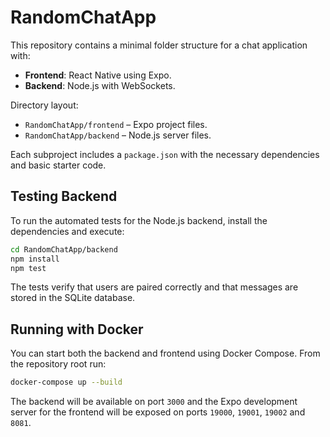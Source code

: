 # RandomChatApp

This repository contains a minimal folder structure for a chat application with:

- **Frontend**: React Native using Expo.
- **Backend**: Node.js with WebSockets.

Directory layout:

- `RandomChatApp/frontend` – Expo project files.
- `RandomChatApp/backend` – Node.js server files.

Each subproject includes a `package.json` with the necessary dependencies and basic starter code.

## Testing Backend

To run the automated tests for the Node.js backend, install the dependencies and execute:

```bash
cd RandomChatApp/backend
npm install
npm test
```

The tests verify that users are paired correctly and that messages are stored in the SQLite database.

## Running with Docker

You can start both the backend and frontend using Docker Compose. From the
repository root run:

```bash
docker-compose up --build
```

The backend will be available on port `3000` and the Expo development server for
the frontend will be exposed on ports `19000`, `19001`, `19002` and `8081`.
